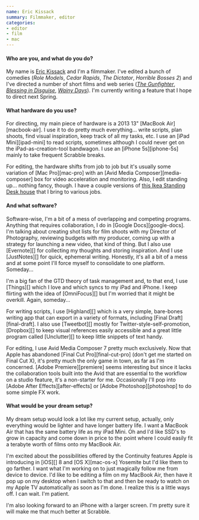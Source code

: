 ```yaml
---
name: Eric Kissack
summary: Filmmaker, editor
categories:
- editor
- film
- mac
---
```


#### Who are you, and what do you do?

My name is [Eric Kissack](http://erickissack.com/ "Eric's website.") and I'm a filmmaker. I've edited a bunch of comedies (*Role Models*, *Cedar Rapids*, *The Dictator*, *Horrible Bosses 2*) and I've directed a number of short films and web series ([*The Gunfighter*](https://vimeo.com/79306807 "'The Gunfighter' on Vimeo."), [*Blessing in Disguise*](https://vimeo.com/62920984 "'Blessing in Disguise' on Vimeo."), [*Wainy Days*](https://www.youtube.com/watch?v=DZ4vaL8G4zc "'Wainy Days' on Vimeo.")). I'm currently writing a feature that I hope to direct next Spring.

#### What hardware do you use?

For directing, my main piece of hardware is a 2013 13" [MacBook Air][macbook-air]. I use it to do pretty much everything... write scripts, plan shoots, find visual inspiration, keep track of all my tasks, etc. I use an [iPad Mini][ipad-mini] to read scripts, sometimes although I could never get on the iPad-as-creation-tool bandwagon. I use an [iPhone 5s][iphone-5s] mainly to take frequent Scrabble breaks.

For editing, the hardware shifts from job to job but it's usually some variation of [Mac Pro][mac-pro] with an [Avid Media Composer][media-composer] box for video acceleration and monitoring. Also, I edit standing up... nothing fancy, though. I have a couple versions of [this Ikea Standing Desk house](http://lifehacker.com/5919778/build-your-own-sturdy-good-looking-standing-desk-for-less-than-25 "A Lifehacker article about building your own standing desk.") that I bring to various jobs.

#### And what software?

Software-wise, I'm a bit of a mess of overlapping and competing programs. Anything that requires collaboration, I do in [Google Docs][google-docs]. I'm talking about creating shot lists for film shoots with my Director of Photography, reviewing budgets with my producer, coming up with a strategy for launching a new video, that kind of thing. But I also use [Evernote][] for collecting my thoughts and storing inspiration. And I use [JustNotes][] for quick, ephemeral writing. Honestly, it's all a bit of a mess and at some point I'll force myself to consolidate to one platform. Someday...

I'm a big fan of the GTD theory of task management and, to that end, I use [Things][] which I love and which syncs to my iPad and iPhone. I keep flirting with the idea of [OmniFocus][] but I'm worried that it might be overkill. Again, someday...

For writing scripts, I use [Highland][] which is a very simple, bare-bones writing app that can export in a variety of formats, including [Final Draft][final-draft]. I also use [Tweetbot][] mostly for Twitter-style-self-promotion, [Dropbox][] to keep visual references easily accessible and a great little program called [Unclutter][] to keep little snippets of text handy.

For editing, I use Avid Media Composer 7 pretty much exclusively. Now that Apple has abandoned [Final Cut Pro][final-cut-pro] (don't get me started on Final Cut X), it's pretty much the only game in town, as far as I'm concerned. [Adobe Premiere][premiere] seems interesting but since it lacks the collaboration tools built into the Avid that are essential to the workflow on a studio feature, it's a non-starter for me. Occasionally I'll pop into [Adobe After Effects][after-effects] or [Adobe Photoshop][photoshop] to do some simple FX work.

#### What would be your dream setup?

My dream setup would look a lot like my current setup, actually, only everything would be lighter and have longer battery life. I want a MacBook Air that has the same battery life as my iPad Mini. Oh and I'd like SSD's to grow in capacity and come down in price to the point where I could easily fit a terabyte worth of films onto my MacBook Air.

I'm excited about the possibilities offered by the Continuity features Apple is introducing in [iOS][] 8 and [OS X][mac-os-x] Yosemite but I'd like them to go farther. I want what I'm working on to just magically follow me from device to device. I'd like to be editing a film on my MacBook Air, then have it pop up on my desktop when I switch to that and then be ready to watch on my Apple TV automatically as soon as I'm done. I realize this is a little ways off. I can wait. I'm patient.

I'm also looking forward to an iPhone with a larger screen. I'm pretty sure it will make me that much better at Scrabble.